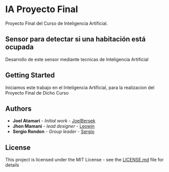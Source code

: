 # IA Proyecto Final
Proyecto Final del Curso de Inteligencia Artificial.

## Sensor para detectar si una habitación está ocupada
Desarrollo de este sensor mediante tecnicas de Inteligencia Artificial

## Getting Started
Iniciamos este trabajo en el Inteligencia Artificial, para la realizacion del Proyecto Final de Dicho Curso
## Authors

* **Joel Atamari** - *Initial work* - [JoelBersek](https://github.com/joelBerseker)
* **Jhon Mamani** - *lead designer* - [Leowin](https://github.com/leowi)
* **Sergio Rondon** - *Group leader* - [Sergio](https://github.com/sergio19980816)
## License
This project is licensed under the MIT License - see the [LICENSE.md](LICENSE.md) file for details
